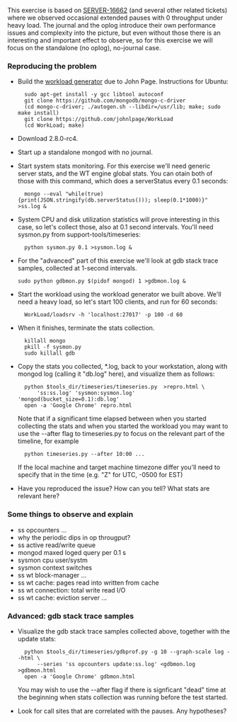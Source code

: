 This exercise is based on
[SERVER-16662](https://jira.mongodb.org/browse/SERVER-16662) (and
several other related tickets) where we observed occasional extended
pauses with 0 throughput under heavy load. The journal and the oplog
introduce their own performance issues and complexity into the
picture, but even without those there is an interesting and important
effect to observe, so for this exercise we will focus on the
standalone (no oplog), no-journal case.


### Reproducing the problem

* Build the [workload
  generator](https://jira.mongodb.org/browse/SERVER-16269?focusedCommentId=788373&page=com.atlassian.jira.plugin.system.issuetabpanels:comment-tabpanel#comment-788373)
  due to John Page. Instructions for Ubuntu:

        sudo apt-get install -y gcc libtool autoconf
        git clone https://github.com/mongodb/mongo-c-driver
        (cd mongo-c-driver; ./autogen.sh --libdir=/usr/lib; make; sudo make install)
        git clone https://github.com/johnlpage/WorkLoad
        (cd WorkLoad; make)

* Download 2.8.0-rc4.

* Start up a standalone mongod with no journal.

* Start system stats monitoring. For this exercise we'll need generic
  server stats, and the WT engine global stats. You can otain both of
  those with this command, which does a serverStatus every 0.1 seconds:

        mongo --eval "while(true) {print(JSON.stringify(db.serverStatus())); sleep(0.1*1000)}" >ss.log &

* System CPU and disk utilization statistics will prove interesting in
  this case, so let's collect those, also at 0.1 second
  intervals. You'll need sysmon.py from support-tools/timeseries:

        python sysmon.py 0.1 >sysmon.log &

* For the "advanced" part of this exercise we'll look at gdb stack
  trace samples, collected at 1-second intervals.

      sudo python gdbmon.py $(pidof mongod) 1 >gdbmon.log &

* Start the workload using the workload generator we built
  above. We'll need a heavy load, so let's start 100 clients, and run
  for 60 seconds:

        WorkLoad/loadsrv -h 'localhost:27017' -p 100 -d 60

* When it finishes, terminate the stats collection.

        killall mongo
        pkill -f sysmon.py
        sudo killall gdb

* Copy the stats you collected, *.log, back to your workstation, along
  with mongod log (calling it "db.log" here), and visualize them as
  follows:

        python $tools_dir/timeseries/timeseries.py  >repro.html \
            'ss:ss.log' 'sysmon:sysmon.log' 'mongod(bucket_size=0.1):db.log'
        open -a 'Google Chrome' repro.html

  Note that if a significant time elapsed between when you started
  collecting the stats and when you started the workload you may want
  to use the --after flag to timeseries.py to focus on the relevant
  part of the timeline, for example

        python timeseries.py --after 10:00 ...

  If the local machine and target machine timezone differ you'll need
  to specify that in the time (e.g. "Z" for UTC, -0500 for EST)

* Have you reproduced the issue? How can you tell? What stats are relevant here?


### Some things to observe and explain

* ss opcounters ...
* why the periodic dips in op througput?
* ss active read/write queue
* mongod maxed loged query per 0.1 s
* sysmon cpu user/systm
* sysmon context switches
* ss wt block-manager ...
* ss wt cache: pages read into written from cache
* ss wt connection: total write read I/O
* ss wt cache: eviction server ...

### Advanced: gdb stack trace samples

* Visualize the gdb stack trace samples collected above, together with
  the update stats:

        python $tools_dir/timeseries/gdbprof.py -g 10 --graph-scale log --html \
            --series 'ss opcounters update:ss.log' <gdbmon.log >gdbmon.html
        open -a 'Google Chrome' gdbmon.html

  You may wish to use the --after flag if there is signficant "dead"
  time at the beginning when stats collection was running before the
  test started.

* Look for call sites that are correlated with the pauses. Any
  hypotheses?
            
